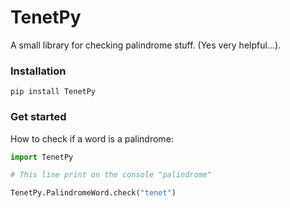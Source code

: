 # TenetPy
A small library for checking palindrome stuff. (Yes very helpful...).

### Installation
```
pip install TenetPy
```

### Get started
How to check if a word is a palindrome:

```Python
import TenetPy

# This line print on the console "palindrome"

TenetPy.PalindromeWord.check("tenet")
```
